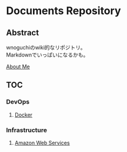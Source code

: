 Documents Repository
======================

Abstract
----------

wnoguchiのwiki的なリポジトリ。  
Markdownでいっぱいになるかも。

[About Me](AboutMe.md)

TOC
-----

### DevOps

1. [Docker](DevOps/Docker/README.md)

### Infrastructure

1. [Amazon Web Services](Infrastructure/AWS/README.md)
